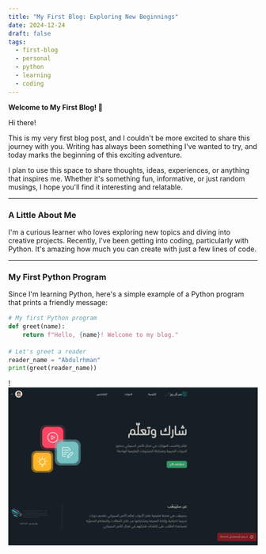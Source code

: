 ```yaml
---
title: "My First Blog: Exploring New Beginnings"
date: 2024-12-24
draft: false
tags:
  - first-blog
  - personal
  - python
  - learning
  - coding
---
```


**Welcome to My First Blog! 🎉**

Hi there!

This is my very first blog post, and I couldn't be more excited to share this journey with you. Writing has always been something I've wanted to try, and today marks the beginning of this exciting adventure.

I plan to use this space to share thoughts, ideas, experiences, or anything that inspires me. Whether it's something fun, informative, or just random musings, I hope you'll find it interesting and relatable.

---

### A Little About Me  

I'm a curious learner who loves exploring new topics and diving into creative projects. Recently, I've been getting into coding, particularly with Python. It's amazing how much you can create with just a few lines of code.  

---

### My First Python Program  

Since I'm learning Python, here's a simple example of a Python program that prints a friendly message:  

```python
# My first Python program
def greet(name):
    return f"Hello, {name}! Welcome to my blog."

# Let's greet a reader
reader_name = "Abdulrhman"
print(greet(reader_name))

```


!![Image Description](/images/12.png)